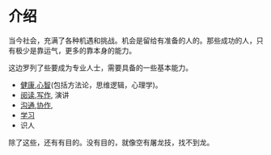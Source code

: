 # 介绍
当今社会，充满了各种机遇和挑战。机会是留给有准备的人的。那些成功的人，只有极少是靠运气，更多的靠本身的能力。

这边罗列了些要成为专业人士，需要具备的一些基本能力。

* [健康](https://iamjoel.github.io/basic-skill/health/dist/),[心智](https://iamjoel.github.io/basic-skill/mind/dist/)(包括方法论，思维逻辑，心理学)。
* [阅读](https://iamjoel.github.io/basic-skill/reading/dist/),[写作](https://iamjoel.github.io/basic-skill/write/dist/), 演讲
* [沟通](https://iamjoel.github.io/basic-skill/communicate/dist/),[协作](https://iamjoel.github.io/basic-skill/cooperate/dist/),
* [学习](https://iamjoel.github.io/basic-skill/learn/dist/)
* 识人

除了这些，还有有目的。没有目的，就像空有屠龙技，找不到龙。
